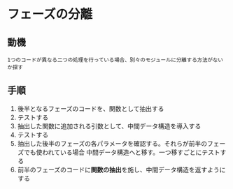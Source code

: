 # フェーズの分離

## 動機
    1つのコードが異なる二つの処理を行っている場合、別々のモジュールに分離する方法がないか探す
## 手順
1. 後半となるフェーズのコードを、関数として抽出する
2. テストする
3. 抽出した関数に追加される引数として、中間データ構造を導入する
4. テストする
5. 抽出した後半のフェーズの各パラメータを確認する。それらが前半のフェーズでも使われている場合
   中間データ構造へと移す。一つ移すごとにテストする
6. 前半のフェーズのコードに**関数の抽出**を施し、中間データ構造を返すようにする